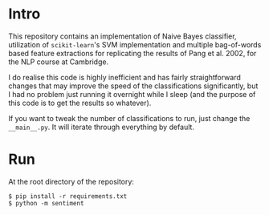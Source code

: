 # Intro

This repository contains an implementation of Naive Bayes classifier, utilization of `scikit-learn`'s SVM implementation and multiple bag-of-words based feature extractions for replicating the results of Pang et al. 2002, for the NLP course at Cambridge.

I do realise this code is highly inefficient and has fairly straightforward changes that may improve the speed of the classifications significantly, but I had no problem just running it overnight while I sleep (and the purpose of this code is to get the results so whatever).

If you want to tweak the number of classifications to run, just change the `__main__.py`. It will iterate through everything by default.

# Run

At the root directory of the repository:
```
$ pip install -r requirements.txt
$ python -m sentiment
```
